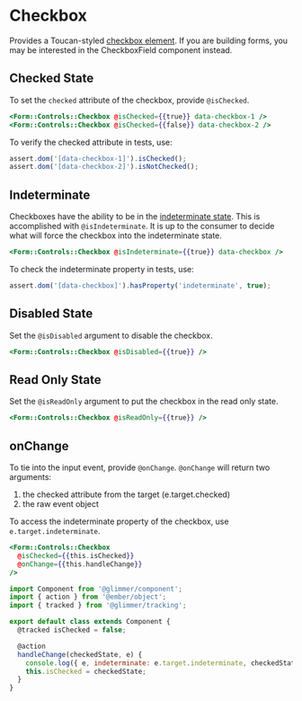 # Checkbox

Provides a Toucan-styled [checkbox element](https://developer.mozilla.org/en-US/docs/Web/HTML/Element/input/checkbox). If you are building forms, you may be interested in the CheckboxField component instead.

## Checked State

To set the `checked` attribute of the checkbox, provide `@isChecked`.

```hbs
<Form::Controls::Checkbox @isChecked={{true}} data-checkbox-1 />
<Form::Controls::Checkbox @isChecked={{false}} data-checkbox-2 />
```

To verify the checked attribute in tests, use:

```js
assert.dom('[data-checkbox-1]').isChecked();
assert.dom('[data-checkbox-2]').isNotChecked();
```

## Indeterminate

Checkboxes have the ability to be in the [indeterminate state](https://developer.mozilla.org/en-US/docs/Web/HTML/Element/input/checkbox#indeterminate_state_checkboxes). This is accomplished with `@isIndeterminate`. It is up to the consumer to decide what will force the checkbox into the indeterminate state.

```hbs
<Form::Controls::Checkbox @isIndeterminate={{true}} data-checkbox />
```

To check the indeterminate property in tests, use:

```js
assert.dom('[data-checkbox]').hasProperty('indeterminate', true);
```

## Disabled State

Set the `@isDisabled` argument to disable the checkbox.

```hbs
<Form::Controls::Checkbox @isDisabled={{true}} />
```

## Read Only State

Set the `@isReadOnly` argument to put the checkbox in the read only state.

```hbs
<Form::Controls::Checkbox @isReadOnly={{true}} />
```

## onChange

To tie into the input event, provide `@onChange`. `@onChange` will return two arguments:

1. the checked attribute from the target (e.target.checked)
2. the raw event object

To access the indeterminate property of the checkbox, use `e.target.indeterminate`.

```hbs
<Form::Controls::Checkbox
  @isChecked={{this.isChecked}}
  @onChange={{this.handleChange}}
/>
```

```js
import Component from '@glimmer/component';
import { action } from '@ember/object';
import { tracked } from '@glimmer/tracking';

export default class extends Component {
  @tracked isChecked = false;

  @action
  handleChange(checkedState, e) {
    console.log({ e, indeterminate: e.target.indeterminate, checkedState });
    this.isChecked = checkedState;
  }
}
```
